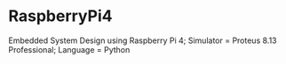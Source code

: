 # RaspberryPi4
Embedded System Design using Raspberry Pi 4; 
Simulator = Proteus 8.13 Professional; 
Language = Python
